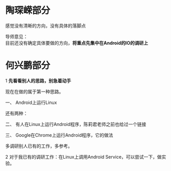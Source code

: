 # 陶琛嵘部分
感觉没有清晰的方向，没有具体的落脚点

导师意见：    
目前还没有确定具体要做的方向，**将重点先集中在Android的IO的调研上**

# 何兴鹏部分

1 **先看看别人的思路，别急着动手**

现在在做的属于第一种思路。

一、 Android上运行Linux

还有两种：

二、 有人在Linux上运行Android程序，陈莉君老师之前也给过一个链接

三、 Google在Chrome上运行Android程序，它的做法

多调研别人已有的工作，多参考。

2 对于我已有的调研工作：在Linux上调用Android Service，可以尝试一下，做实验。

